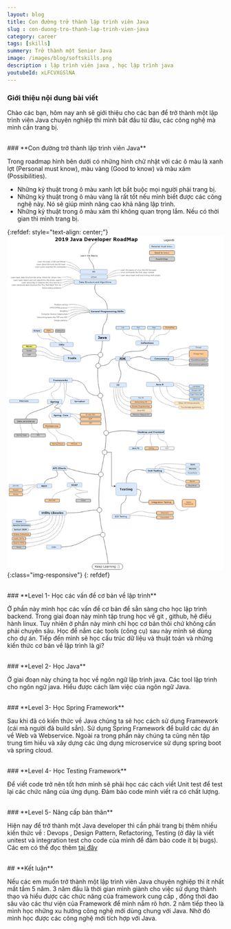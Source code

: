 ```yaml
---
layout: blog
title: Con đường trở thành lập trình viên Java
slug : con-duong-tro-thanh-lap-trinh-vien-java
category: career
tags: [skills]
summery: Trở thành một Senior Java   
image: /images/blog/softskills.png
description : lập trình viên java , học lập trình java
youtubeId: xLFCVXGSlNA
---
```


### **Giới thiệu nội dung bài viết**

Chào các bạn, hôm nay anh sẽ giới thiệu cho các bạn để trở thành một lập trình viên Java chuyên nghiệp thì mình bắt đầu từ đâu, các công nghệ mà mình cần trang bị.

<br>
### **Con đường trở thành lập trình viên Java**

Trong roadmap hình bên dưới có những hình chữ nhật với các ô màu là xanh lợt (Personal must know), màu vàng (Good to know) và màu xám (Possibilities).

- Những kỷ thuật trong ô màu xanh lợt bắt buộc mọi người phải trang bị.
- Những kỷ thuật trong ô màu vàng là rất tốt nếu mình biết được các công nghệ này. Nó sẽ giúp mình nâng cao khả năng lập trình.
- Những kỷ thuật trong ô màu xám thì không quan trọng lắm. Nếu có thời gian thì mình trang bị.

{:refdef: style="text-align: center;"}
![javaroadmap](/images/post/softskills/JavaDeveloperRoadMap.jpg){:class="img-responsive"}
{: refdef}

<br>
### **Level 1- Học các vấn đề cơ bản về lập trình**

Ở phần này mình học các vấn đề cơ bản để sẳn sàng cho học lập trình backend. Trong giai đoạn này mình tập trung học về git , github, hệ điều hành linux. Tuy nhiên ở phần này mình chỉ học cơ bản thôi chứ không cần phải chuyên sâu. Học để nắm các tools (công cụ) sau này mình sẽ dùng cho dự án. Tiếp đến mình sẽ học cấu trúc dữ liệu và thuật toán và những kiến thức cơ bản về lập trình là gì?

<br>
### **Level 2- Học Java**

Ở giai đoạn này chúng ta học về ngôn ngữ lập trình java. Các tool lập trình cho ngôn ngữ java. Hiểu được cách làm việc của ngôn ngữ Java.

<br>
### **Level 3- Học Spring Framework**

Sau khi đã có kiến thức về Java chúng ta sẽ học cách sử dụng Framework (cái mà người đã build sẳn). Sử dụng Spring Framework để build các dự án về Web và Webservice. Ngoài ra trong phần này chúng ta cũng nên tập trung tìm hiều và xây dựng các ứng dụng microservice sử dụng spring boot và spring cloud.

<br>
### **Level 4- Học Testing Framework**

Để viết code trở nên tốt hơn mình sẽ phải học các cách viết Unit test để test lại các chức năng của ứng dụng. Đảm bảo code mình viết ra có chất lượng.

<br>
### **Level 5- Nâng cấp bản thân**

Hiện nay để trở thành một Java developer thì cần phải trang bị thêm nhiều kiến thức về : Devops , Design Pattern, Refactoring, Testing (ở đây là viết unitest và integration test cho code của mình để đảm bảo code ít bị bugs).
Các em có thể đọc thêm [tại đây ](https://levunguyen.com/career/2020/05/14/tro-thanh-senior-java/)

<br>
## **Kết luận**

Nếu các em muốn trở thành một lập trình viên Java chuyên nghiệp thì ít nhất mất tầm 5 năm. 3 năm đầu là thời gian mình giành cho việc sử dụng thành thạo và hiểu được các chức năng của framework cung cấp , đồng thời đào sâu vào các thư viện của Framework để mình nắm rõ hơn. 2 năm tiếp theo là mình học những xu hướng công nghệ mới dùng chung với Java. Nhờ đó mình học được các công nghệ mới tích hợp với Java.
